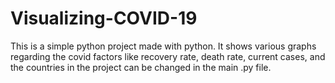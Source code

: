 # Visualizing-COVID-19

This is a simple python project made with python. It shows various graphs regarding the covid factors like recovery rate, death rate, current cases, and the countries in the project can be changed in the main .py file.
